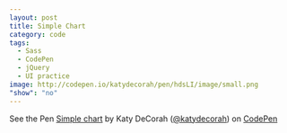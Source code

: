 ```yaml
---
layout: post
title: Simple Chart
category: code
tags: 
  - Sass
  - CodePen
  - jQuery
  - UI practice
image: http://codepen.io/katydecorah/pen/hdsLI/image/small.png
"show": "no"
---
```


<p data-height="700" data-theme-id="97" data-slug-hash="hungF" data-user="katydecorah" data-default-tab="result" class='codepen'>See the Pen <a href='http://codepen.io/katydecorah/pen/hungF'>Simple chart</a> by Katy DeCorah (<a href='http://codepen.io/katydecorah'>@katydecorah</a>) on <a href='http://codepen.io'>CodePen</a></p>
